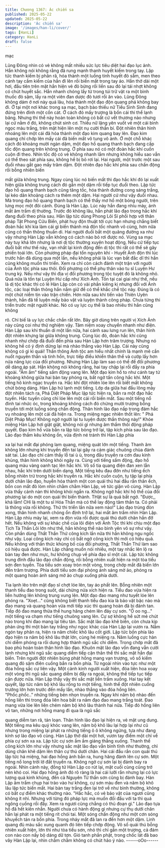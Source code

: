 ```yaml
---
title: Chương 1367: Ác chiến sa
published: 2025-05-22
updated: 2025-05-22
description: 'Ác chiến sa'
image: '/images/han-li/cover/'
tags: [HanLi]
category: HanLi
draft: false
---
```


mạc

Lũng Đông nhìn có vẻ không mất nhiều sức lực tiêu diệt hai đạo
lục ảnh. Hắn không nói không rằng đã rung mạnh thanh huyết
kiếm trong tay.
Lập tức thanh kiếm bị phân rã, hóa thành một luồng tinh huyết đỏ
sẫm, men theo cánh tay cầm kiếm của hắn đi lên rồi biến mất
trong tay áo. Hắn thở dài một hơi, đầu tiên trên mặt hắn hiện vẻ
đỏ bừng rồi liền sau đó lại tái nhợt không có chút huyết sắc.
Hắn nhanh chóng lấy từ trong túi trữ vật ra một bình thuốc đỏ
sậm, lấy ra một viên đan dược đỏ tươi rồi ăn vào. Lũng Đông
không dám ở nơi này quá lâu, hóa thành một đạo độn quang phá
không bay đi. Ở tại một nơi khác trong sa mạc, bạch bào thiếu nữ
Tiếu Sinh Sinh đang đứng trên đỉnh một cồn cát. Ở cách đó mấy
trượng là bốn cái thi thể lạnh băng. Nhưng thi thể này hoàn toàn
không có bất cứ vết thương nào nhưng lại cứ nằm ở đó, không
chút sinh cơ.
Thiếu nữ lặng yên vuốt vẻ một cái bình ngọc màu trắng, trên mặt
hiện lên một nụ cười thần bí. Đột nhiên thân hình nhoáng lên một
cái đã hóa thành một đạo kim quang bay lên. Đạo kim quang chỉ
chớp lên mấy cái đã biến mất vô tung vô ảnh.
Ở một chỗ khác cách đó khoảng mười ngàn dặm, một đạo hồ
quang thanh bạch đang cấp tốc độn quang trên không trung. Ở
phía sau nó có một đoàn hắc khí cuồn cuộn đi theo. Nhìn tốc độ
có vẻ không nhanh lắm nhưng không hiểu sao vẫn có thể theo sát
phía sau, không hề bị bỏ rơi lại.
Hai người, một trước một sau đuổi nhau gắt gao mấy trăm dặm.
Đột nhiên đạo hắc khí phía sau chấn động rồi bỗng nhiên biến

mất giữa không trung. Ngay cùng lúc nó biến mất thì đạo hắc khí
đó lại xuất hiện giữa không trung cách đó gần một dặm rồi tiếp tục
đuổi theo.
Lập tức đạo hồ quang thanh bạch cũng tăng tốc, hóa thành
đường cong sáng trắng, lại kéo dãn khoảng cách ra thêm một
dặm. Hai người cứ như vậy đuổi nhau. Mà trong đạo hồ quang
thanh bạch có thể thấy mơ hồ một bóng người, trên lưng mọc một
đôi cánh. Đúng là Hàn Lập. Lúc này hắn đang nhíu mày, ánh mắt
âm trầm dị thường.
Trước đó không lâu, hắn phát lão đạo trong hắc khí đang đuổi
theo phía sau. Hắn lập tức dùng Phong Lôi Sí phối hợp với thân
pháp Tật Phong Cửu Biến, phát huy độn thuật tới cực hạn nhưng
chẳng biết đoàn hắc khí kia làm cái gì biến thành mà độn tốc
nhanh vô cùng, hơn nữa cũng có thần thông thuấn di. Hai người
đuổi bắt một quãng đường xa như vậy nhưng Hàn Lập vẫn không
có cách nào bỏ rơi được nó.
Vùng sa mạc này tuy khá lớn nhưng là nơi dị tộc thường xuyên
hoạt động. Nếu cứ tiếp tục đuổi bắt như thế này, vạn nhất lại kinh
động đến dị tộc thì rất có thể sẽ gây phiền toái lớn.
Còn phương pháp đại tổn nguyên khí - Huyết Ảnh độn thì lúc
trước hắn đã dùng qua một lần, nếu không phải là lúc vạn bất đắc
dĩ thì hắn cũng không muốn thi triển. Xem ra chỉ còn cách đánh
một trận với người của Ảnh tộc phía sau thôi.
Đối phương có thể phụ thân vào tu sĩ Luyện Hư trung kỳ. Nếu
như vậy thì địa vị đối phương trong tộc tuyệt đó là không nhỏ.
Quá nửa là tồn tại Luyện Hư cấp như Xích Ảnh.
Tồn tại cai giai như thế, nếu là dị tộc khác thì có lẽ Hàn Lập còn
có vài phần kiêng kị nhưng đối với Ảnh tộc, các loại thần thông
hắn nắm giữ đề có thể khắc chế tộc này. Đúng là có một chút
niềm tin vào trận chiến.
Hơn nữa sau khi tiến vào Thiên Uyên thành, hắn đã tế luyện mấy
bảo vật và luyện thành công pháp. Chưa từng thi triển trước mặt
người khác. Nó có uy lực cụ thể là bao nhiêu thì hắn cũng không

rõ. Chỉ biế là uy lực chắc chắn rất lớn. Bây giờ dùng trên người vị
Xích Ảnh này cũng coi như thử nghiệm vậy.
Tâm niệm xoay chuyển nhanh như điện. Hàn Lập sau khi thuấn di
một lần nữa, hai cánh sau lưng run lên, thân hình đột nhiên
khựng lại giữa không trung.
Cùng lúc đó, đoàn hắc khí cũng nhanh như chớp đã đuổi đến
phía sau Hàn Lập hơn trăm trượng. Nhưng nó không hề có ý định
dừng lại mà nhào thẳng vào Hàn Lập. Cái này cũng không có gì
kì quái!
Thần thông Ảnh tộc am hiểu nhất chính là mạnh mẽ cắn nuốt
nguyên thần và tinh hồn, trực tiếp điều khiển thân thể và cướp lấy
hơn nửa năng lực của đối phương.
Nhưng Hàn Lập làm sao có thể để đối phương dễ dàng áp sát.
Hắn không nói không rằng, hai tay chập lại rồi đẩy ra phía ngoài.
"Ầm ầm" tiếng sấm động vang lên. Một đạo kim hồ to như cánh
tay từ khoảng không giữa hai bàn tay phóng ra, bất ngờ tấn công
hắc khí.
Một tiếng hô kinh ngạc truyền ra. Hắc khí đột nhiên lóe lên rồi biết
mất không chút bóng dáng.
Hàn Lập hừ lạnh một tiếng. Lớp da giữa hai đầu lông mày đột
nhiên tách ra, Phá Diệt Pháp Mục lập tức hiện ra, bắn ra một đạo
hắc tuyến. Hắc tuyến cũng chỉ lóe lên một cái rồi biến mất.
Sau một tiếng nổ đinh tai nhức óc, trong khoảng không cách đó
chừng mười trượng bỗng truyền tới một luồng sóng chấn động.
Thân hình lão đạo nấp trong đám hắc vụ nhoáng lên một cái đã
hiện ra. Trong miệng ngạc nhiên thốt lên: " Phá Diệt Pháp Mục!
Không ngờ người lại tu luyện được thần thông này!"
Khóe miệng Hàn Lập hơi giật giật, không nói gì nhưng âm thầm
thôi động pháp quyết. Đạo kim hồ vừa bắn ra lập tức bòng trở lại,
tập kích phía sau lão đạo.
Lão đạo thầm kêu không ổn, vừa định né tránh thì Hàn Lập phía

xa lại hai mắt đại phóng lam quang, miệng quát lớn một tiếng.
Thanh âm không lớn nhưng khi truyền đến tai lại gây ra cảm giác
chuông chùa đánh sát tai. Lão đạo chỉ cảm thấy lỗ tai ù ù, trong
đầu truyền ra cơn đau kinh khủng, thân hình không khỏi ngây ra.
Cùng với tiếng sấm động, đạo hồ quang màu vàng oanh tạc lên
hắc khí. Vô số tia quang điện đan xen lẫn nhau, hắc khí trên dưới
biến dạng. Một tiếng kêu đau đớn như tiếng ếch bỗng nhiên trừ
trong hắc khí truyền ra.
Hắc khí cuồn cuộn, tụ tập lại phía dưới chân lão đạo, huyễn hóa
thành một con quái thú hai đầu rắn thân ếch, bốn con mắt đỏ lòm
nhìn chằm chằm Hàn Lập, vẻ tức giận vô cùng. Hàn Lập vừa thấy
cảnh nàn thì không khỏi ngẩn ra. Không ngờ hắc khí hộ thể của
đối phương lại do một con quái thí biến thành. THật sự là quá bất
ngờ.
"Được,, khá lắm! CHỉ là một tu sĩ Hóa Thần mà có thể lay động
tâm thần ta. Có phải là thông vừa rồi không. Thử thi triển lần nữa
xem nào!" Lão đạo trúng đòn xong, thân hinh nhanh chóng ổn
định trở lại, hai mắt âm trầm nhìn Hàn Lập.
Hàn Lập nhíu mày lại, xem ra đòn vừa rồi được quái thú dưới
chân hắn đỡ hết. Nếu không với sự khác chế của lôi điện với Ảnh
Tộc thì khi chịu một đạo Tịch Tà Thần Lôi lớn như thế, hắn không
thể nào bình yên vô sự như vậy.
Còn phần dùng Thất Thần Thứ công kích lần nữa thì hắn không
ngu ngốc như vậy. Loại công kích này chỉ có bất ngờ công kích thì
mới có hiệu quả. Nếu không với thần thức khủng bố của đối
phương, Thất Thần Thứ làm sao có hiệu quả được.
Hàn Lập chẳng muốn nói nhiều, một tay nhấc lên lộ ra bàn tay
đen như mực, hư không chụp về phía đạo sĩ một cái. Lập tức
không trung đỉnh đầu lão đạo chấn động, rồi bỗng nhiên xuất hiện
ra một tòa tiểu sơn đen tuyền.
Tòa tiểu sơn xoay tròn một vòng, trong chớp mắt đã biến lớn đến
trăm trượng. Phía dưới tiểu sơn đại phóng ánh sáng mờ ảo,
phóng ra một quang hoàn ánh sáng mờ ảo chụp xuống phía dưới.

Tia lạnh lẽo trên mặt đạo sĩ chợt lóe lên, tay áo phất lên. Bỗng
nhiên một thanh tiểu đao trong suốt, dài chừng nửa xích hiện ra.
Tiểu đao vừa hiện ra liền hướng lên không trung vung lên. Một
đạo đao mang như tuyết lóe lên phóng ra. "Xoẹt..." cũng không
biết thanh tiểu đao kia là bảo vật bậc nào mà đao mang và quang
hoàn vừa mới tiếp xúc thì quang hoàn đã bị đánh tan. Tiếp đó đao
mang thừa thế hung hăng chém lên đáy cự sơn. "Ô oo ng..." một
tiếng va chạm như tiếng chuông vang lên.
Cự sợ không hề sứt mẻ chút nào trong khi đao mang lại tiêu tán.
Sắc mặt lão đạo khẽ biến, còn chưa kịp phản ứng thì một bàn tay
trắng như ngọc khác của Hàn Lập lại vươn ra. Nắm ngón tay
phân ra, hiện ra năm chiếc khô lâu cốt giới.
Lập tức bốn phía lão đạo hiện ra năm bộ khô lâu thật lớn, cùng hé
miệng ra. Năm luồng cực hàn chi diễm phóng ra rồi dung hợp
thành ngũ sắc chi diễm. Trong chớp mắt đã bao phủ hoàn toàn
thân hình lão đạo.
Khuôn mặt lão đạo vốn đang vẫn cười lạnh nhưng khi ngũ sắc
quang diễm tiếp cận thân thể thì sắc mặt hắn đại biến. Trên người
đột nhiên bùng phát hồng mang vạn trượng, vô số kiếm quang đỏ
sậm điên cuồng bắn ra bốn phía. Từ ngoài nhìn vào tực như một
đóa hồng sắc cự liên vậy. Một cảnh kinh người xuất hiện, đóa liên
hoa xoay một vòng thì ngũ sắc quang diễm bị đẩy ra ngoài, không
thể tiếp tục tiếp cận được nữa.
Hàn Lập thấy vậy thì sắc mặt liền trầm xuống. Hai tay kết quyết,
lập tức năm bộ khô lâu rống to một tiếng, hình thể đột nhiên
cuồng trướng lớn hơn trước đến mấy lần, nhào thẳng vào đóa
hồng liên.
"Phốc.phốc.." những tiếng bén nhọn truyền ra. Ngay khi năm bộ
nhào đến hồng liền thì trong đóa liên hoa bắt ra năm đạo đao
mang trắng toát. Đao mang vừa lóe lên liên chém năm bộ khô lâu
thành hai nửa.
Tiếp đó hồng liên võ tan, những nơi hồng mang đi qua là ngũ sắc

quang diễm tan rã, tán loạn. Thân hình lão đạo lại hiện ra, vẻ mặt
ung dung. Một tiếng ma kêu quỷ khóc vang lên, năm bộ khô lâu
lại hợp lại như cũ nhưng trong miệng lại phát ra những tiếng ô ô
không ngừng, tựa như đang kính sợ lão đạo vô cùng. Hàn Lập
thở dài một hơi, vươn tay điểm một chỉ về phía cự sơn xa xa. Lập
tức cự sơn ầm ầm giáng thẳng xuống.
Thanh thế công kích lớn như vậy nhưng sắc mặt lão đạo vẫn bình
tĩnh như thường, chỉ dùng chân khẽ dậm lên thân cự thú dưới
chân.
Hai cái đầu rắn con quái thú lập tức há miệng, hai đạo hồng ảnh
bắn ra, hung hăng đánh lên cự sơn. Một tiếng nổ long trời lở đất
truyền ra. Không ngờ cự sơn lại bị đánh bay ra ngoài. Nhìn cảnh
này, đồng tử Hàn Lập co rút lại, mặt cuối cùng cũng trở nên khó
coi.
Hai đạo hồng ảnh đó rõ ràng là hai cái lưỡi rắn nhưng lại có lực
lượng quá kinh khủng, đến cả Nguyên Từ thần sơn cũng bị đánh
bay. Hàn Lập âm trầm chụp hai trảo vào hư không, cự sơn màu
đen và năm bộ khô lâu lập tức biến mất. Hai bàn tay trắng đen lại
trở về như bình thường, không có bất cự điểm khác thường nào.
"Hắc hắc, có vẻ bảo vật của ngươi cũng không ít nhỉ. Nhưng với
từng đó pháp lực mà muốn đối đầu với ta thì quá ngông cuồng rồi
đấy. Xem ra ngươi cũng chẳng có thủ đoạn gì." Lão đạo tựa hồ đã
hết kiên nhẫn. Người chưa có hành động gì nhưng cự thụ dưới
chân hắn lại phát ra một tiếng rít chói tai.
Một sóng chấn động như một cơn sóng khuyếch tán ra bốn phía.
Trong nháy mắt đã lan ra đến hơn một dặm.
Linh quang đủ màu sắc xung quanh đó liên tiếp chớp động. Vô số
quái thú bỗng nhiên xuất hiện, lớn thì như tòa tiểu sơn, nhỏ thì chỉ
gần một trượng, cả đám con nào con nấy bộ dáng dữ tợn. Gió
tanh phần phật, trong chốc lát đã bao vây Hàn Lập lại, nhìn chằm
chằm không có chút hảo ý nào.
------oOo------
